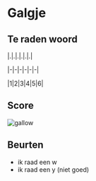 # Galgje

## Te raden woord

|.|.|.|.|.|.|

|-|-|-|-|-|-|

|1|2|3|4|5|6|

## Score
![gallow](./images/2.png)

## Beurten
* ik raad een w
* ik raad een y (niet goed)